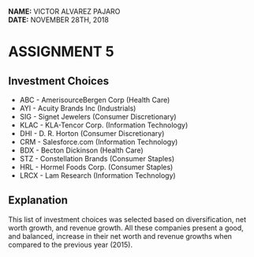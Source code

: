 **NAME:** VICTOR ALVAREZ PAJARO  
**DATE:** NOVEMBER 28TH, 2018  


# ASSIGNMENT 5

## Investment Choices

* ABC - AmerisourceBergen Corp (Health Care)
* AYI - Acuity Brands Inc (Industrials)
* SIG - Signet Jewelers (Consumer Discretionary)
* KLAC - KLA-Tencor Corp. (Information Technology)
* DHI - D. R. Horton (Consumer Discretionary)
* CRM - Salesforce.com (Information Technology)
* BDX - Becton Dickinson (Health Care)
* STZ - Constellation Brands (Consumer Staples)
* HRL - Hormel Foods Corp. (Consumer Staples)
* LRCX - Lam Research (Information Technology)

## Explanation

This list of investment choices was selected based on diversification, net worth growth, and revenue growth. All these companies present a good, and balanced, increase in their net worth and revenue growths when compared to the previous year (2015). 

